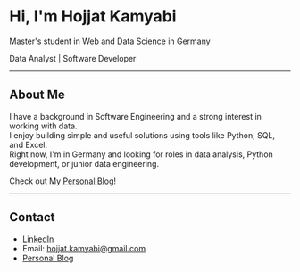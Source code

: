 # Hi, I'm Hojjat Kamyabi

Master's student in Web and Data Science in Germany

Data Analyst | Software Developer

---

## About Me

I have a background in Software Engineering and a strong interest in working with data.  
I enjoy building simple and useful solutions using tools like Python, SQL, and Excel.  
Right now, I'm in Germany and looking for roles in data analysis, Python development, or junior data engineering.

Check out My [Personal Blog](https://hojjatkamyabi.github.io/)!

---

## Contact

- [LinkedIn]([https://www.linkedin.com/in/hojjat-kamyabi/](https://www.linkedin.com/in/hojjat-kamyabi-474595319/))
- Email: hojjat.kamyabi@gmail.com
- [Personal Blog](https://hojjatkamyabi.github.io/)  
